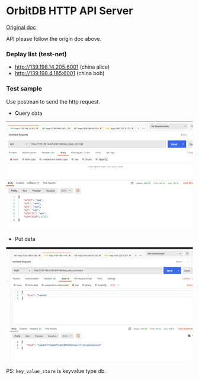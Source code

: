 # OrbitDB HTTP API Server
[Original doc](https://github.com/orbitdb/orbit-db-http-api/blob/develop/README.md)

API please follow the origin doc above.

### Deplay list (test-net)
- http://139.198.14.205:6001 (china alice)
- http://139.198.4.185:6001 (china bob)

### Test sample
Use postman to send the http request.

- Query data
<img src="./docs/1.png">

- Put data
<img src="./docs/2.png">

PS: ```key_value_store``` is keyvalue type db.






